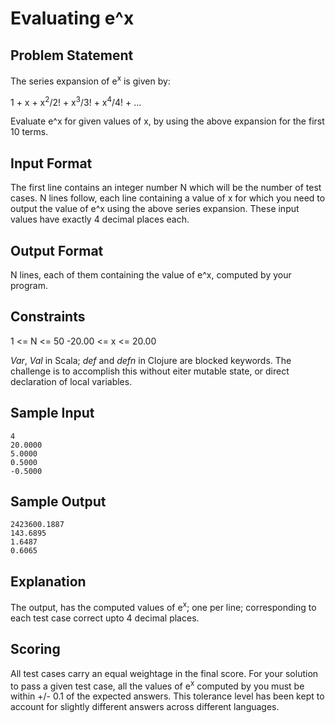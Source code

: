 # Evaluating e^x

## Problem Statement

The series expansion of e<sup>x</sup> is given by:

1 + x + x<sup>2</sup>/2! + x<sup>3</sup>/3! + x<sup>4</sup>/4! + ...

Evaluate e^x for given values of x, by using the above expansion for the first
10 terms.

## Input Format

The first line contains an integer number N which will be the number of test
cases. N lines follow, each line containing a value of x for which you need to
output the value of e^x using the above series expansion. These input values
have exactly 4 decimal places each.

## Output Format

N lines, each of them containing the value of e^x, computed by your program.

## Constraints

1 <= N <= 50
-20.00 <= x <= 20.00

_Var_, _Val_ in Scala; _def_ and _defn_ in Clojure are blocked keywords. The
challenge is to accomplish this without eiter mutable state, or direct
declaration of local variables.

## Sample Input

    4
    20.0000
    5.0000
    0.5000
    -0.5000

## Sample Output

    2423600.1887
    143.6895
    1.6487
    0.6065

## Explanation

The output, has the computed values of e<sup>x</sup>; one per line; corresponding to
each test case correct upto 4 decimal places.

## Scoring

All test cases carry an equal weightage in the final score. For your solution
to pass a given test case, all the values of e<sup>x</sup> computed by you must be
within +/- 0.1 of the expected answers.
This tolerance level has been kept to account for slightly different answers
across different languages.

<!--
vim:ft=markdown:
-->
